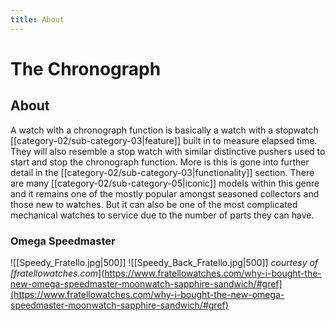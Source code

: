 ```yaml
---
title: About
---
```

# The Chronograph

## About

A watch with a chronograph function is basically a watch with a stopwatch [[category-02/sub-category-03|feature]] built in to measure elapsed time. They will also resemble a stop watch with similar distinctive pushers used to start and stop the chronograph function. More is this is gone into further detail in the [[category-02/sub-category-03|functionality]] section. There are many [[category-02/sub-category-05|iconic]] models within this genre and it remains one of the mostly popular amongst seasoned collectors and those new to watches. But it can also be one of the most complicated mechanical watches to service due to the number of parts they can have.

### Omega Speedmaster
![[Speedy_Fratello.jpg|500]]
![[Speedy_Back_Fratello.jpg|500]]
*courtesy of [fratellowatches.com*](https://www.fratellowatches.com/why-i-bought-the-new-omega-speedmaster-moonwatch-sapphire-sandwich/#gref](https://www.fratellowatches.com/why-i-bought-the-new-omega-speedmaster-moonwatch-sapphire-sandwich/#gref)

